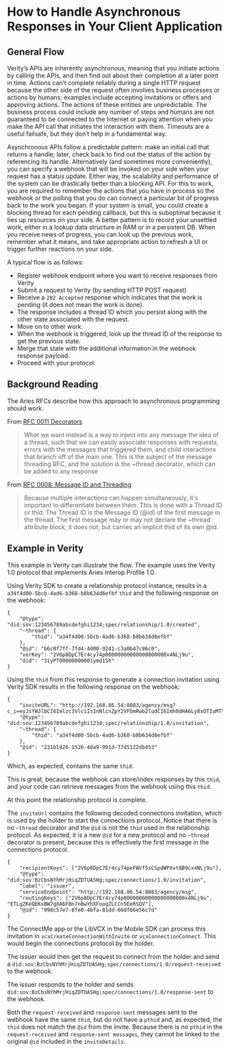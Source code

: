 # How to Handle Asynchronous Responses in Your Client Application

## General Flow
Verity’s APIs are inherently asynchronous, meaning that you initiate actions by calling the APIs, and then find out about their completion at a later point in time. Actions can’t complete reliably during a single HTTP request because the other side of the request often involves business processes or actions by humans; examples include accepting invitations or offers and approving actions. The actions of these entities are unpredictable. The business process could include any number of steps and humans are not guaranteed to be connected to the Internet or paying attention when you make the API call that initiates the interaction with them. Timeouts are a useful failsafe, but they don’t help in a fundamental way.

Asynchronous APIs follow a predictable pattern: make an initial call that returns a handle; later, check back to find out the status of the action by referencing its handle. Alternatively (and sometimes more conveniently), you can specify a webhook that will be invoked on your side when your request has a status update. Either way, the scalability and performance of the system can be drastically better than a blocking API. For this to work, you are required to remember the actions that you have in process so the webhook or the polling that you do can connect a particular bit of progress back to the work you began. If your system is small, you could create a blocking thread for each pending callback, but this is suboptimal because it ties up resources on your side. A better pattern is to record your unsettled work, either in a lookup data structure in RAM or in a persistent DB. When you receive news of progress, you can look up the previous work, remember what it means, and take appropriate action to refresh a UI or trigger further reactions on your side.

A typical flow is as follows:
* Register webhook endpoint where you want to receive responses from Verity
* Submit a request to Verity (by sending HTTP POST request)
* Receive a `202 Accepted` response which indicates that the work is pending (it does not mean the work is done).
* The response includes a thread ID which you persist along with the other state associated with the request.
* Move on to other work.
* When the webhook is triggered, look up the thread ID of the response to get the previous state.
* Merge that state with the additional information in the webhook response payload.
* Proceed with your protocol.

## Background Reading
The Aries RFCs describe how this approach to asynchronous programming should work.

From [RFC 0011 Decorators](https://github.com/hyperledger/aries-rfcs/blob/18c4f82990e83e82bd01551deb97206533f081da/concepts/0011-decorators/README.md)

> What we want instead is a way to inject into any message the idea of a thread, such that we can easily associate responses with requests, errors with the messages that triggered them, and child interactions that branch off of the main one. This is the subject of the message threading RFC, and the solution is the ~thread decorator, which can be added to any response

From [RFC 0008: Message ID and Threading](https://github.com/hyperledger/aries-rfcs/blob/18c4f82990e83e82bd01551deb97206533f081da/concepts/0008-message-id-and-threading/README.md)

> Because multiple interactions can happen simultaneously, it's important to differentiate between them. This is done with a Thread ID or thid.
> The Thread ID is the Message ID (@id) of the first message in the thread. The first message may or may not declare the ~thread attribute block; it does not, but carries an implicit thid of its own @id.

## Example in Verity
This example in Verity can illustrate the flow. The example uses the Verity 1.0 protocol that implements Aries Interop Profile 1.0.

Using Verity SDK to create a relationship protocol instance, results in a `a34f4d00-5bcb-4ad6-b368-b8b634d6efbf` `thid` and the following response on the webhook:

    {
    	"@type": "did:sov:123456789abcdefghi1234;spec/relationship/1.0/created",
    	"~thread": {
    		"thid": "a34f4d00-5bcb-4ad6-b368-b8b634d6efbf"
    	},
    	"@id": "b6c0f7ff-7fd4-4d00-9241-c3a0b47c86c0",
    	"verKey": "2V6p8DpC7Er4cy74p00000000000000000000x4NLj9u",
    	"did": "3iyPT00000000001ymd1Sh"
    }

Using the `thid` from this response to generate a connection invitation using Verity SDK results in the following response on the webhook:

    {
    	"inviteURL": "http://192.168.86.54:8083/agency/msg?c_i=eyJsYWJlbCI6Imlzc3VlciIsInNlcnZpY2VFbmRwb2ludCI6Imh0dHA6Ly8xOTIuMTY4Ljg2LjU0OjgwODMvYWdlbmN5L21zZyIsInJlY2lwaWVudEtleXMiOlsiMlY2cDhEcEM3RXI0Y3k3NHBlRldWZjVzQ1NwZFdQWHZ0OEI5Y3g0TkxqOXUiXSwicm91dGluZ0tleXMiOlsiMlY2cDhEcEM3RXI0Y3k3NHBlRldWZjVzQ1NwZFdQWHZ0OEI5Y3g0TkxqOXUiLCJFVExnWktlUUVLeEJXN2dYQTZGQm43bkJ3WWhYRm9vZ1pMQ0NuNUVlUlNRViJdLCJAdHlwZSI6ImRpZDpzb3Y6QnpDYnNOWWhNcmpIaXFaRFRVQVNIZztzcGVjL2Nvbm5lY3Rpb25zLzEuMC9pbnZpdGF0aW9uIiwiQGlkIjoiOTk4YzU3ZTctOGZlMC00YmZhLTgxZGQtNjZkZjY2ZTU2YzdkIn0=",
    	"@type": "did:sov:123456789abcdefghi1234;spec/relationship/1.0/invitation",
    	"~thread": {
    		"thid": "a34f4d00-5bcb-4ad6-b368-b8b634d6efbf"
    	},
    	"@id": "231b1426-1526-4da9-991d-77d5122db453"
    } 

Which, as expected, contains the same `thid`.

This is great, because the webhook can store/index responses by this `thid`, and your code can retrieve messages from the webhook using this `thid`.

At this point the relationship protocol is complete.

The `inviteUrl` contains the following decoded connections invitation, which is used by the holder to start the connections protocol. Notice that there is no `~thread` decorator and the `@id` is not the `thid` used in the relationship protocol. As expected, it is a new `@id` for a new protocol and no `~thread` decorator is present, because this is effectively the first message in the connections protocol.

    {
    	"recipientKeys": ["2V6p8DpC7Er4cy74peFWVf5sCSpdWPXvt8B9cx4NLj9u"],
    	"@type": "did:sov:BzCbsNYhMrjHiqZDTUASHg;spec/connections/1.0/invitation",
    	"label": "issuer",
    	"serviceEndpoint": "http://192.168.86.54:8083/agency/msg",
    	"routingKeys": ["2V6p8DpC7Er4cy74p00000000000000000000x4NLj9u", "ETLgZKeQEKxBW7gXA6FBn7nBwYhXFoogZLCCn5EeRSQV"],
    	"@id": "998c57e7-8fe0-4bfa-81dd-66df66e56c7d"
    }

The ConnectMe app or the LibVCX in the Mobile SDK can process this invitation in `vcxCreateConnectionWithInvite` or `vcxConnectionConnect`. This would begin the connections protocol by the holder.

The issuer would then get the request to connect from the holder and send a `did:sov:BzCbsNYhMrjHiqZDTUASHg;spec/connections/1.0/request-received` to the webhook.

The issuer responds to the holder and sends `did:sov:BzCbsNYhMrjHiqZDTUASHg;spec/connections/1.0/response-sent` to the webhook.

Both the `request-received` and `response-sent` messages sent to the webhook have the same `thid`, but do not have a `pthid` and, as expected, the `thid` does not match the `@id` from the invite. Because there is no `pthid` in the `request-received` and `response-sent messages`, they cannot be linked to the original `@id` included in the `inviteDetails`.